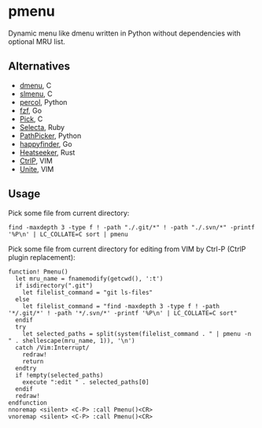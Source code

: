 # pmenu
Dynamic menu like dmenu written in Python without dependencies with optional MRU list.

## Alternatives
- [dmenu](http://tools.suckless.org/dmenu/), C
- [slmenu](https://bitbucket.org/rafaelgg/slmenu), C
- [percol](https://github.com/mooz/percol), Python
- [fzf](https://github.com/junegunn/fzf), Go
- [Pick](https://github.com/thoughtbot/pick), C
- [Selecta](https://github.com/garybernhardt/selecta), Ruby
- [PathPicker](https://facebook.github.io/PathPicker/), Python
- [happyfinder](https://github.com/hugows/hf), Go
- [Heatseeker](https://github.com/rschmitt/heatseeker), Rust
- [CtrlP](http://kien.github.io/ctrlp.vim/), VIM
- [Unite](https://github.com/Shougo/unite.vim), VIM

## Usage

Pick some file from current directory:

    find -maxdepth 3 -type f ! -path "./.git/*" ! -path "./.svn/*" -printf '%P\n' | LC_COLLATE=C sort | pmenu

Pick some file from current directory for editing from VIM by Ctrl-P (CtrlP plugin replacement):

    function! Pmenu()
      let mru_name = fnamemodify(getcwd(), ':t')
      if isdirectory(".git")
        let filelist_command = "git ls-files"
      else
        let filelist_command = "find -maxdepth 3 -type f ! -path '*/.git/*' ! -path '*/.svn/*' -printf '%P\n' | LC_COLLATE=C sort"
      endif
      try
        let selected_paths = split(system(filelist_command . " | pmenu -n " . shellescape(mru_name, 1)), '\n')
      catch /Vim:Interrupt/
        redraw!
        return
      endtry
      if !empty(selected_paths)
        execute ":edit " . selected_paths[0]
      endif
      redraw!
    endfunction
    nnoremap <silent> <C-P> :call Pmenu()<CR>
    vnoremap <silent> <C-P> :call Pmenu()<CR>